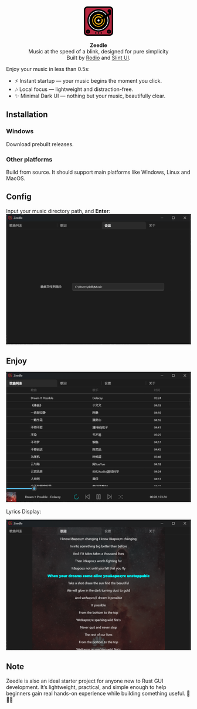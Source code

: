 <p align="center">
  <picture align="center">
    <img alt="logo" width="80px" src="ui/cover.svg">
  </picture>
</p>
<p align="center"> 
    <b>Zeedle</b></br>
    Music at the speed of a blink, designed for pure simplicity</br>
    Built by <a href="https://github.com/RustAudio/rodio">Rodio</a> and <a href="https://slint.dev">Slint UI</a>.
</p>

Enjoy your music in less than 0.5s:
- ⚡ Instant startup — your music begins the moment you click.
- 🎶 Local focus — lightweight and distraction-free.
- ✨ Minimal Dark UI — nothing but your music, beautifully clear.

## Installation
### Windows
Download prebuilt releases.
### Other platforms
Build from source. It should support main platforms like Windows, Linux and MacOS. 

## Config
Input your music directory path, and **Enter**:
![p3](assets/p3.png)

## Enjoy
![p1](assets/p1.png)

Lyrics Display:

![p1](assets/p2.png)

## Note
Zeedle is also an ideal starter project for anyone new to Rust GUI development.
It’s lightweight, practical, and simple enough to help beginners gain real hands-on experience while building something useful. 🤗🤗🤗
